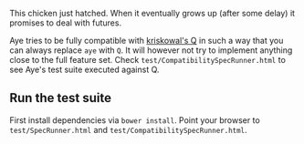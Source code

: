This chicken just hatched. When it eventually grows up (after some delay) it promises to deal with futures.

Aye tries to be fully compatible with [kriskowal's Q](https://github.com/kriskowal/q) in such a way that you can always replace ```aye``` with ```Q```. It will however not try to implement anything close to the full feature set. Check ```test/CompatibilitySpecRunner.html``` to see Aye's test suite executed against Q.

Run the test suite
------------------

First install dependencies via ```bower install```. Point your browser to ```test/SpecRunner.html``` and ```test/CompatibilitySpecRunner.html```.
